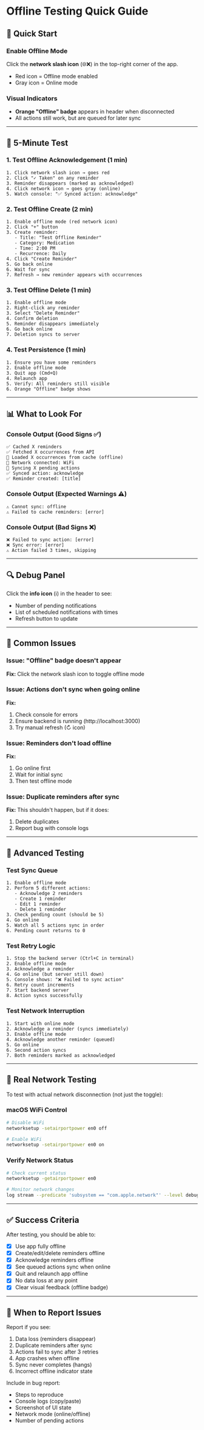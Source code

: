 # Offline Testing Quick Guide

## 🚀 Quick Start

### Enable Offline Mode
Click the **network slash icon** (🌐❌) in the top-right corner of the app.
- Red icon = Offline mode enabled
- Gray icon = Online mode

### Visual Indicators
- **Orange "Offline" badge** appears in header when disconnected
- All actions still work, but are queued for later sync

---

## 🧪 5-Minute Test

### 1. Test Offline Acknowledgement (1 min)
```
1. Click network slash icon → goes red
2. Click "✓ Taken" on any reminder
3. Reminder disappears (marked as acknowledged)
4. Click network icon → goes gray (online)
5. Watch console: "✅ Synced action: acknowledge"
```

### 2. Test Offline Create (2 min)
```
1. Enable offline mode (red network icon)
2. Click "+" button
3. Create reminder:
   - Title: "Test Offline Reminder"
   - Category: Medication
   - Time: 2:00 PM
   - Recurrence: Daily
4. Click "Create Reminder"
5. Go back online
6. Wait for sync
7. Refresh → new reminder appears with occurrences
```

### 3. Test Offline Delete (1 min)
```
1. Enable offline mode
2. Right-click any reminder
3. Select "Delete Reminder"
4. Confirm deletion
5. Reminder disappears immediately
6. Go back online
7. Deletion syncs to server
```

### 4. Test Persistence (1 min)
```
1. Ensure you have some reminders
2. Enable offline mode
3. Quit app (Cmd+Q)
4. Relaunch app
5. Verify: All reminders still visible
6. Orange "Offline" badge shows
```

---

## 📊 What to Look For

### Console Output (Good Signs ✅)
```
✅ Cached X reminders
✅ Fetched X occurrences from API
📱 Loaded X occurrences from cache (offline)
📡 Network connected: WiFi
🔄 Syncing X pending actions
✅ Synced action: acknowledge
✅ Reminder created: [title]
```

### Console Output (Expected Warnings ⚠️)
```
⚠️ Cannot sync: offline
⚠️ Failed to cache reminders: [error]
```

### Console Output (Bad Signs ❌)
```
❌ Failed to sync action: [error]
❌ Sync error: [error]
⚠️ Action failed 3 times, skipping
```

---

## 🔍 Debug Panel

Click the **info icon** (ℹ️) in the header to see:
- Number of pending notifications
- List of scheduled notifications with times
- Refresh button to update

---

## 🐛 Common Issues

### Issue: "Offline" badge doesn't appear
**Fix:** Click the network slash icon to toggle offline mode

### Issue: Actions don't sync when going online
**Fix:** 
1. Check console for errors
2. Ensure backend is running (http://localhost:3000)
3. Try manual refresh (↻ icon)

### Issue: Reminders don't load offline
**Fix:**
1. Go online first
2. Wait for initial sync
3. Then test offline mode

### Issue: Duplicate reminders after sync
**Fix:** This shouldn't happen, but if it does:
1. Delete duplicates
2. Report bug with console logs

---

## 🎯 Advanced Testing

### Test Sync Queue
```
1. Enable offline mode
2. Perform 5 different actions:
   - Acknowledge 2 reminders
   - Create 1 reminder
   - Edit 1 reminder
   - Delete 1 reminder
3. Check pending count (should be 5)
4. Go online
5. Watch all 5 actions sync in order
6. Pending count returns to 0
```

### Test Retry Logic
```
1. Stop the backend server (Ctrl+C in terminal)
2. Enable offline mode
3. Acknowledge a reminder
4. Go online (but server still down)
5. Console shows: "❌ Failed to sync action"
6. Retry count increments
7. Start backend server
8. Action syncs successfully
```

### Test Network Interruption
```
1. Start with online mode
2. Acknowledge a reminder (syncs immediately)
3. Enable offline mode
4. Acknowledge another reminder (queued)
5. Go online
6. Second action syncs
7. Both reminders marked as acknowledged
```

---

## 📱 Real Network Testing

To test with actual network disconnection (not just the toggle):

### macOS WiFi Control
```bash
# Disable WiFi
networksetup -setairportpower en0 off

# Enable WiFi
networksetup -setairportpower en0 on
```

### Verify Network Status
```bash
# Check current status
networksetup -getairportpower en0

# Monitor network changes
log stream --predicate 'subsystem == "com.apple.network"' --level debug
```

---

## ✅ Success Criteria

After testing, you should be able to:
- [x] Use app fully offline
- [x] Create/edit/delete reminders offline
- [x] Acknowledge reminders offline
- [x] See queued actions sync when online
- [x] Quit and relaunch app offline
- [x] No data loss at any point
- [x] Clear visual feedback (offline badge)

---

## 🚨 When to Report Issues

Report if you see:
1. Data loss (reminders disappear)
2. Duplicate reminders after sync
3. Actions fail to sync after 3 retries
4. App crashes when offline
5. Sync never completes (hangs)
6. Incorrect offline indicator state

Include in bug report:
- Steps to reproduce
- Console logs (copy/paste)
- Screenshot of UI state
- Network mode (online/offline)
- Number of pending actions
